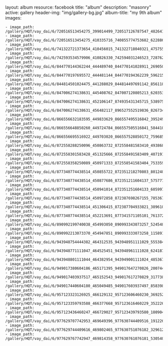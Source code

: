 
layout: album
resource: facebook
title: "album"
description: "masonry"
active: gallery
header-img: "img/gallery-bg.jpg"
album-title: "my 9th album"
images:
    
    - image_path: /gallery/HQT/vay_dai/6/720516513454275_399014499_720517126787547_4826415539831131683_n.jpg
    - image_path: /gallery/HQT/vay_dai/6/720516513454275_410335716_740855774753682_6228869154447722377_n.jpg
    - image_path: /gallery/HQT/vay_dai/6/741322721373654_410456015_741322718040321_4757559949580040028_n.jpg
    - image_path: /gallery/HQT/vay_dai/6/742593534579906_410826330_742594031246523_728762221101676217_n.jpg
    - image_path: /gallery/HQT/vay_dai/6/844770144362244_444489740_844770141028911_2690501240105258357_n.jpg
    - image_path: /gallery/HQT/vay_dai/6/844770197695572_444481144_844770194362239_5962156742627529464_n.jpg
    - image_path: /gallery/HQT/vay_dai/6/844814501024475_441288029_844814497691142_8561180230492883545_n.jpg
    - image_path: /gallery/HQT/vay_dai/6/847006274138631_445408762_847007120805213_6203534289929389060_n.jpg
    - image_path: /gallery/HQT/vay_dai/6/847006274138631_452106147_874935431345715_538975209147621730_n.jpg
    - image_path: /gallery/HQT/vay_dai/6/847006274138631_456482117_896527552519836_826734274637413037_n.jpg
    - image_path: /gallery/HQT/vay_dai/6/866556632183595_449833629_866557495516842_3952498493518426817_n.jpg
    - image_path: /gallery/HQT/vay_dai/6/866556648850260_449724784_866557505516841_5844101110417172499_n.jpg
    - image_path: /gallery/HQT/vay_dai/6/866556695516922_449703020_866557528850172_7596859422021377586_n.jpg
    - image_path: /gallery/HQT/vay_dai/6/872558288250096_450863732_872558481583410_4938683538012348031_n.jpg
    - image_path: /gallery/HQT/vay_dai/6/872558301583428_451325666_872558491583409_4071915075322697457_n.jpg
    - image_path: /gallery/HQT/vay_dai/6/872558358250089_450971333_872558541583404_7533599075541193263_n.jpg
    - image_path: /gallery/HQT/vay_dai/6/877340774438514_450855722_872351218270803_801240227833736836_n.jpg
    - image_path: /gallery/HQT/vay_dai/6/877340774438514_450877686_872351211604137_5757779117685342440_n.jpg
    - image_path: /gallery/HQT/vay_dai/6/877340774438514_450941014_872351251604133_6059978636258664988_n.jpg
    - image_path: /gallery/HQT/vay_dai/6/877340774438514_450972858_872387698267155_7853678437482355007_n.jpg
    - image_path: /gallery/HQT/vay_dai/6/877340774438514_451306415_872387704933821_389610261746568082_n.jpg
    - image_path: /gallery/HQT/vay_dai/6/877340774438514_452213691_877341571105101_7613723684084126120_n.jpg
    - image_path: /gallery/HQT/vay_dai/6/890992199740038_454993050_890993343073257_5245484002409095156_n.jpg
    - image_path: /gallery/HQT/vay_dai/6/890992213073370_454947851_890993333073258_1158915222544868488_n.jpg
    - image_path: /gallery/HQT/vay_dai/6/943948754444382_464312535_943948951111029_5553843712487609801_n.jpg
    - image_path: /gallery/HQT/vay_dai/6/943948771111047_464525451_943948961111028_6241877410753873119_n.jpg
    - image_path: /gallery/HQT/vay_dai/6/943948801111044_464382954_943949001111024_4853671554880047115_n.jpg
    - image_path: /gallery/HQT/vay_dai/6/949017380604186_465171395_949017647270826_2007441851960234147_n.jpg
    - image_path: /gallery/HQT/vay_dai/6/949017403937517_465152543_949017617270829_3177386057237837639_n.jpg
    - image_path: /gallery/HQT/vay_dai/6/949017440604180_465049485_949017603937497_8583988075996252408_n.jpg
    - image_path: /gallery/HQT/vay_dai/6/957123323126925_466129132_957123606460230_3692521422200478017_n.jpg
    - image_path: /gallery/HQT/vay_dai/6/957123359793588_466377668_957123616460229_3522261974015951782_n.jpg
    - image_path: /gallery/HQT/vay_dai/6/957123436460247_466729027_957123439793580_1809044587826369437_n.jpg
    - image_path: /gallery/HQT/vay_dai/6/977629707742953_469649396_977630744409516_1912268057344085508_n.jpg
    - image_path: /gallery/HQT/vay_dai/6/977629744409616_469802465_977630751076182_3296124266379559407_n.jpg
    - image_path: /gallery/HQT/vay_dai/6/977629767742947_469814358_977630761076181_5305408366625249937_n.jpg